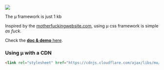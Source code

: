 <a href="https://bafs.github.io/mu"><img src="http://i.imgur.com/Tio5Q9R.png" /></a>

The μ framework is just 1 kb

Inspired by the [motherfuckingwebsite.com](http://motherfuckingwebsite.com), using μ css framework is simple *as fuck*.

Check the [**doc & demo** here](https://bafs.github.io/mu).

### Using μ with a CDN

```html
<link rel="stylesheet" href="https://cdnjs.cloudflare.com/ajax/libs/mu/0.3.0/mu.min.css" />
```
